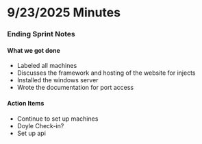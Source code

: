 # 9/23/2025 Minutes 

### Ending Sprint Notes

#### What we got done
- Labeled all machines
- Discusses the framework and hosting of the website for injects
- Installed the windows server
- Wrote the documentation for port access

#### Action Items
- Continue to set up machines
- Doyle Check-in?
- Set up api